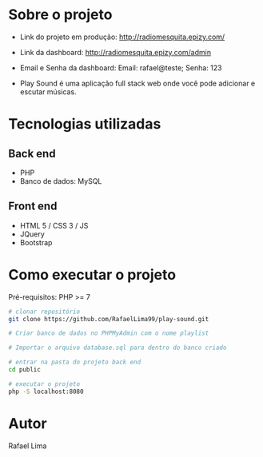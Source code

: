 # Sobre o projeto

- Link do projeto em produção: http://radiomesquita.epizy.com/

- Link da dashboard: http://radiomesquita.epizy.com/admin

- Email e Senha da dashboard: Email: rafael@teste; Senha: 123
              

- Play Sound é uma aplicação full stack web onde você pode adicionar e escutar músicas.

# Tecnologias utilizadas
## Back end
- PHP
- Banco de dados: MySQL
## Front end
- HTML 5 / CSS 3 / JS 
- JQuery
- Bootstrap
# Como executar o projeto
Pré-requisitos: PHP >= 7

```bash
# clonar repositório
git clone https://github.com/RafaelLima99/play-sound.git

# Criar banco de dados no PHPMyAdmin com o nome playlist

# Importar o arquivo database.sql para dentro do banco criado

# entrar na pasta do projeto back end
cd public

# executar o projeto
php -S localhost:8080
```
# Autor
Rafael Lima


